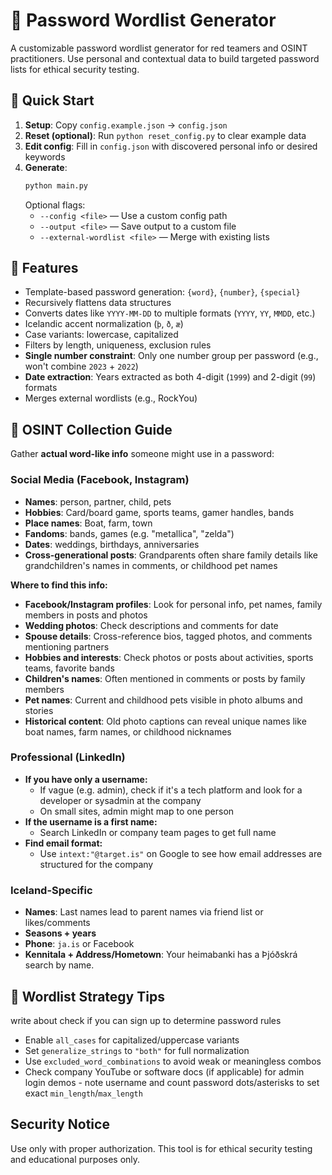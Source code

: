 # 🔐 Password Wordlist Generator

A customizable password wordlist generator for red teamers and OSINT practitioners. Use personal and contextual data to build targeted password lists for ethical security testing.

## 🚀 Quick Start

1. **Setup**: Copy `config.example.json` → `config.json`
2. **Reset (optional)**: Run `python reset_config.py` to clear example data
3. **Edit config**: Fill in `config.json` with discovered personal info or desired keywords
4. **Generate**:
   ```bash
   python main.py
   ```
   Optional flags:
   - `--config <file>` — Use a custom config path
   - `--output <file>` — Save output to a custom file
   - `--external-wordlist <file>` — Merge with existing lists

## 🔧 Features

- Template-based password generation: `{word}`, `{number}`, `{special}`
- Recursively flattens data structures
- Converts dates like `YYYY-MM-DD` to multiple formats (`YYYY`, `YY`, `MMDD`, etc.)
- Icelandic accent normalization (`þ`, `ð`, `æ`)
- Case variants: lowercase, capitalized
- Filters by length, uniqueness, exclusion rules
- **Single number constraint**: Only one number group per password (e.g., won't combine `2023` + `2022`)
- **Date extraction**: Years extracted as both 4-digit (`1999`) and 2-digit (`99`) formats
- Merges external wordlists (e.g., RockYou)

## 🧠 OSINT Collection Guide

Gather **actual word-like info** someone might use in a password:

### Social Media (Facebook, Instagram)

- **Names**: person, partner, child, pets
- **Hobbies**: Card/board game, sports teams, gamer handles, bands
- **Place names**: Boat, farm, town
- **Fandoms**: bands, games (e.g. "metallica", "zelda")
- **Dates**: weddings, birthdays, anniversaries
- **Cross-generational posts**: Grandparents often share family details like grandchildren's names in comments, or childhood pet names

**Where to find this info:**

- **Facebook/Instagram profiles**: Look for personal info, pet names, family members in posts and photos
- **Wedding photos**: Check descriptions and comments for date
- **Spouse details**: Cross-reference bios, tagged photos, and comments mentioning partners
- **Hobbies and interests**: Check photos or posts about activities, sports teams, favorite bands
- **Children's names**: Often mentioned in comments or posts by family members
- **Pet names**: Current and childhood pets visible in photo albums and stories
- **Historical content**: Old photo captions can reveal unique names like boat names, farm names, or childhood nicknames

### Professional (LinkedIn)

- **If you have only a username:**
  - If vague (e.g. admin), check if it's a tech platform and look for a developer or sysadmin at the company
  - On small sites, admin might map to one person
- **If the username is a first name:**
  - Search LinkedIn or company team pages to get full name
- **Find email format:**
  - Use `intext:"@target.is"` on Google to see how email addresses are structured for the company

### Iceland-Specific

- **Names**: Last names lead to parent names via friend list or likes/comments
- **Seasons + years**
- **Phone**: `ja.is` or Facebook
- **Kennitala + Address/Hometown**: Your heimabanki has a Þjóðskrá search by name.

## 🔑 Wordlist Strategy Tips

write about check if you can sign up to determine password rules

- Enable `all_cases` for capitalized/uppercase variants
- Set `generalize_strings` to `"both"` for full normalization
- Use `excluded_word_combinations` to avoid weak or meaningless combos
- Check company YouTube or software docs (if applicable) for admin login demos - note username and count password dots/asterisks to set exact `min_length`/`max_length`

## Security Notice

Use only with proper authorization. This tool is for ethical security testing and educational purposes only.
